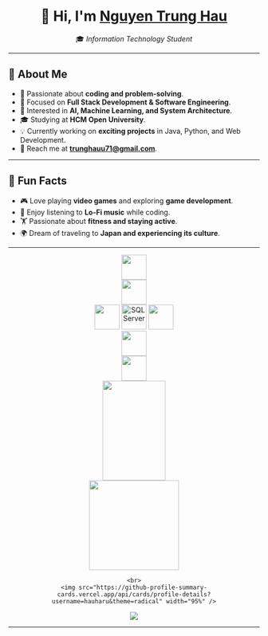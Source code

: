<h1 align="center">👋 Hi, I'm 
    <a href="https://github.com/Hauharu" target="_blank">Nguyen Trung Hau</a>
</h1>

<p align="center">
    🎓 <em>Information Technology Student</em>  
</p>

---

## 📌 About Me  
- 🚀 Passionate about **coding and problem-solving**.  
- 🎯 Focused on **Full Stack Development & Software Engineering**.  
- 🤖 Interested in **AI, Machine Learning, and System Architecture**.  
- 🎓 Studying at **HCM Open University**.  
- 💡 Currently working on **exciting projects** in Java, Python, and Web Development.  
- 📧 Reach me at **[trunghauu71@gmail.com](mailto:trunghauu71@gmail.com)**.  

---

## 🎯 Fun Facts  
- 🎮 Love playing **video games** and exploring **game development**.  
- 🎵 Enjoy listening to **Lo-Fi music** while coding.  
- 🏋️ Passionate about **fitness and staying active**.  
- 🌍 Dream of traveling to **Japan and experiencing its culture**.  

---

<div align="center">
    <img src="https://skillicons.dev/icons?i=postman" height="50"/>
</div>

 
<div align="center">
    <img src="https://skillicons.dev/icons?i=vscode,pycharm" height="50"/>
</div>

 
<div align="center">
    <img src="https://skillicons.dev/icons?i=mysql" height="50"/>
    <img src="https://cdn.jsdelivr.net/gh/devicons/devicon/icons/microsoftsqlserver/microsoftsqlserver-plain.svg" height="50" alt="SQL Server"/>
    <img src="https://skillicons.dev/icons?i=mongodb" height="50"/>
</div>

 
<div align="center">
    <img src="https://skillicons.dev/icons?i=flask,django,react,spring" height="50"/>
</div>


<div align="center">
    <img src="https://skillicons.dev/icons?i=cs,cpp,javascript,java,py" height="50"/>
</div>

 

<div align="center">
    <img src="https://github-readme-streak-stats.herokuapp.com/?user=hauharu&theme=dracula" width="50%" height="200" />
    <br>
    <img src="https://github-readme-stats.vercel.app/api?username=hauharu&include_all_commits=true&show_icons=true&theme=tokyonight" height="180" />
    
    <br>
    <img src="https://github-profile-summary-cards.vercel.app/api/cards/profile-details?username=hauharu&theme=radical" width="95%" />
</div>

 
<p align="center">
    <img src="https://github-profile-trophy.vercel.app/?username=hauharu&theme=tokyonight&margin-w=15&no-frame=true" />
</p>

---
